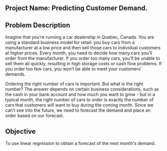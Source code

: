 ## Project Name: Predicting Customer Demand. 

## Problem Description
Imagine that you’re running a car dealership in Quebec, Canada. You are using a standard business model for retail: you buy cars from a manufacturer at a low price and then sell those cars to individual customers at higher prices. Every month, you need to decide how many cars you’ll order from the manufacturer. 
If you order too many cars, you’ll be unable to sell them all quickly, resulting in high storage costs or cash flow problems. If you order too few cars, you
won’t be able to meet your customers’ demands.

Ordering the right number of cars is important. But what is the right number? The answer depends on certain business considerations, such as the cash in your bank account and how much you want to grow - but in a typical month, the right number of cars to order is exactly the number of cars that customers will want to buy during the coming month. Since we can’t see into the future, we need to forecast the demand and place an order based on our forecast. 

## Objective
To use linear regression to obtain a forecast of the next month's demand. 